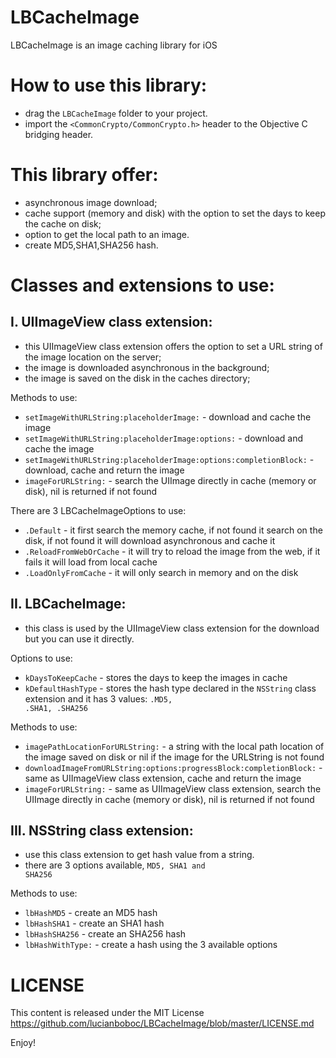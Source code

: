 LBCacheImage
============
 
LBCacheImage is an image caching library for iOS
 
 
How to use this library:
=======
- drag the <code>LBCacheImage</code> folder to your project.
- import the <code><CommonCrypto/CommonCrypto.h></code> header to the Objective C bridging header.


This library offer:
=======
- asynchronous image download;
- cache support (memory and disk) with the option to set the days to keep the cache on disk;
- option to get the local path to an image.
- create MD5,SHA1,SHA256 hash.
 
 
Classes and extensions to use:
======= 
I. UIImageView class extension:
-------
- this UIImageView class extension offers the option to set a URL string of the image location on the server;
- the image is downloaded asynchronous in the background;
- the image is saved on the disk in the caches directory;

Methods to use:
- <code>setImageWithURLString:placeholderImage:</code> - download and cache the image
- <code>setImageWithURLString:placeholderImage:options:</code> - download and cache the image
- <code>setImageWithURLString:placeholderImage:options:completionBlock:</code> - download, cache and return the image
- <code>imageForURLString:</code> - search the UIImage directly in cache (memory or disk), nil is returned if not found


There are 3 LBCacheImageOptions to use:
- <code>.Default</code> - it first search the memory cache, if not found it search on the disk, if not found it will download asynchronous and cache it
- <code>.ReloadFromWebOrCache</code> - it will try to reload the image from the web, if it fails it will load from local cache
- <code>.LoadOnlyFromCache</code> - it will only search in memory and on the disk



II. LBCacheImage:
-------
- this class is used by the UIImageView class extension for the download but you can use it directly.

Options to use:
- <code>kDaysToKeepCache</code> - stores the days to keep the images in cache
- <code>kDefaultHashType</code> - stores the hash type declared in the <code>NSString</code> class extension and it has 3 values: <code>.MD5, .SHA1, .SHA256</code>
 
Methods to use:
- <code>imagePathLocationForURLString:</code> - a string with the local path location of the image saved on disk or nil if the image for the URLString is not found
- <code>downloadImageFromURLString:options:progressBlock:completionBlock:</code> - same as UIImageView class extension, cache and return the image
- <code>imageForURLString:</code> - same as UIImageView class extension, search the UIImage directly in cache (memory or disk), nil is returned if not found

 
III. NSString class extension:
-------
- use this class extension to get hash value from a string.
- there are 3 options available, <code>MD5, SHA1 and SHA256</code>

Methods to use:
- <code>lbHashMD5</code> - create an MD5 hash
- <code>lbHashSHA1</code> - create an SHA1 hash
- <code>lbHashSHA256</code> - create an SHA256 hash
- <code>lbHashWithType:</code> - create a hash using the 3 available options
 

LICENSE
=======

This content is released under the MIT License https://github.com/lucianboboc/LBCacheImage/blob/master/LICENSE.md
 

Enjoy!
